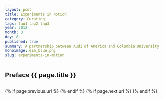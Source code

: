 ```yaml
---
layout: post
title: Experiments in Motion
category: Curating
tags: tag1 tag2 tag3
year: 2012
month: 3
day: 8
published: true
summary: A partnership between Audi of America and Columbia University's Graduate School of Architecture, Planning and Preservation as part of the Audi Urban Future Initiative. We were the project curators.
monoimage: eim_blue.png
slug: experiments-in-motion
---
```


<div class="row-fluid project-page">	
	<div class="span9">
	  <h2>Preface {{ page.title }}</h2>
	</div>
</div> 

<div class="row">	
	<div class="span9 column">
			<p class="pull-right">{% if page.previous.url %} <a href="{{page.previous.url}}" title="Previous Post: {{page.previous.title}}"><i class="icon-chevron-left"></i></a> 	{% endif %}   {% if page.next.url %} 	<a href="{{page.next.url}}" title="Next Post: {{page.next.title}}"><i class="icon-chevron-right"></i></a> 	{% endif %} </p>  
	</div>
</div>


<!-- Twitter -->
<script>!function(d,s,id){var js,fjs=d.getElementsByTagName(s)[0];if(!d.getElementById(id)){js=d.createElement(s);js.id=id;js.src="//platform.twitter.com/widgets.js";fjs.parentNode.insertBefore(js,fjs);}}(document,"script","twitter-wjs");</script>

